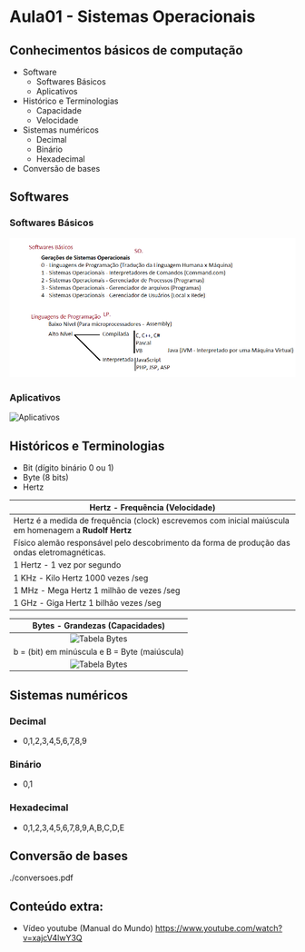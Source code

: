 # Aula01 - Sistemas Operacionais


## Conhecimentos básicos de computação
- Software
    - Softwares Básicos
    - Aplicativos
- Histórico e Terminologias
    - Capacidade
    - Velocidade
- Sistemas numéricos
    - Decimal
    - Binário
    - Hexadecimal
- Conversão de bases

## Softwares
### Softwares Básicos
![Softwares Básicos](./softwares_basicos.png)
### Aplicativos
![Aplicativos](https://inngage.com.br/wp-content/uploads/2023/02/icons-1.png)


## Históricos e Terminologias
- Bit (dígito binário 0 ou 1)
- Byte (8 bits)
- Hertz

|Hertz - Frequência (Velocidade)|
|-|
|Hertz é a medida de frequência (clock) escrevemos com inicial maiúscula em homenagem a **Rudolf Hertz**|
|Físico alemão responsável pelo descobrimento da forma de produção das ondas eletromagnéticas.|
|1 Hertz - 1 vez por segundo|
|1 KHz - Kilo Hertz 1000 vezes /seg|
|1 MHz - Mega Hertz 1 milhão de vezes /seg|
|1 GHz - Giga Hertz 1 bilhão vezes /seg|

|Bytes - Grandezas (Capacidades)|
|:-:|
|![Tabela Bytes](https://i.pinimg.com/originals/ae/12/a8/ae12a8b3fc40ff70900bdd871b180bb8.jpg)|
|b = (bit) em minúscula e B = Byte (maiúscula)|
|![Tabela Bytes](https://www.info-computer.com/modules/dbblog/views/img/uploads/2017/09/unidades-de-medida-copia.jpg)|

## Sistemas numéricos
### Decimal
- 0,1,2,3,4,5,6,7,8,9
### Binário
- 0,1
### Hexadecimal
- 0,1,2,3,4,5,6,7,8,9,A,B,C,D,E

## Conversão de bases
./conversoes.pdf

## Conteúdo extra:
- Vídeo youtube (Manual do Mundo) https://www.youtube.com/watch?v=xajcV4lwY3Q